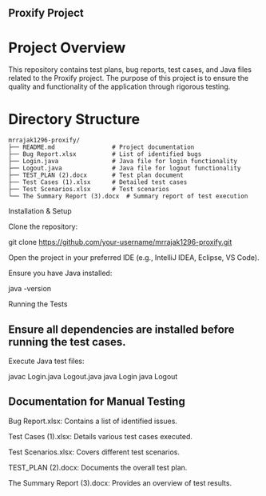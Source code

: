 ## Proxify Project

# Project Overview

This repository contains test plans, bug reports, test cases, and Java files related to the Proxify project. The purpose of this project is to ensure the quality and functionality of the application through rigorous testing.

# Directory Structure
~~~
mrrajak1296-proxify/
├── README.md                # Project documentation
├── Bug Report.xlsx          # List of identified bugs
├── Login.java               # Java file for login functionality
├── Logout.java              # Java file for logout functionality
├── TEST_PLAN (2).docx       # Test plan document
├── Test Cases (1).xlsx      # Detailed test cases
├── Test Scenarios.xlsx      # Test scenarios
└── The Summary Report (3).docx  # Summary report of test execution
~~~
Installation & Setup

Clone the repository:

git clone https://github.com/your-username/mrrajak1296-proxify.git

Open the project in your preferred IDE (e.g., IntelliJ IDEA, Eclipse, VS Code).

Ensure you have Java installed:

java -version

Running the Tests

## Ensure all dependencies are installed before running the test cases.

Execute Java test files:

javac Login.java Logout.java
java Login
java Logout

## Documentation for Manual Testing

Bug Report.xlsx: Contains a list of identified issues.

Test Cases (1).xlsx: Details various test cases executed.

Test Scenarios.xlsx: Covers different test scenarios.

TEST_PLAN (2).docx: Documents the overall test plan.

The Summary Report (3).docx: Provides an overview of test results.


